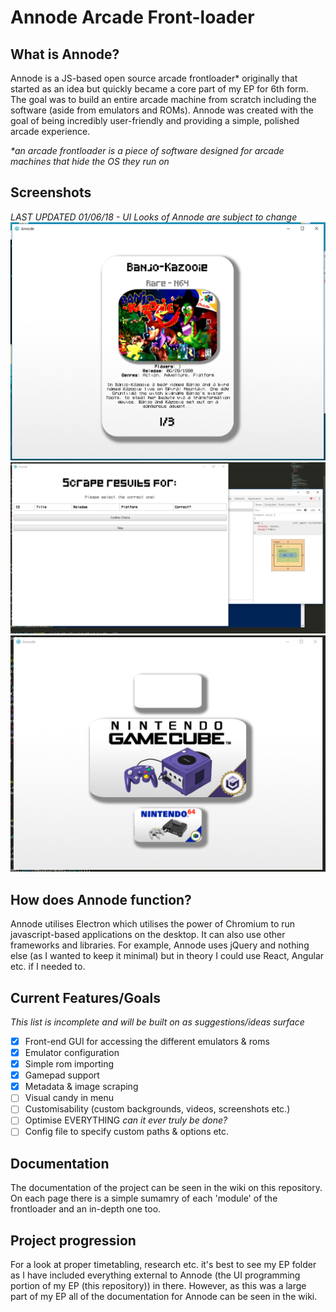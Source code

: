 # Annode Arcade Front-loader
## What is Annode?
Annode is a JS-based open source arcade frontloader* originally that started as an idea but quickly became a core part of my EP for 6th form. The goal was to build an entire arcade machine from scratch including the software (aside from emulators and ROMs). Annode was created with the goal of being incredibly user-friendly and providing a simple, polished arcade experience.

_*an arcade frontloader is a piece of software designed for arcade machines that hide the OS they run on_


## Screenshots
_LAST UPDATED 01/06/18 - UI Looks of Annode are subject to change_
![](Graphics/Screenshots/v2-1.png)
![](Graphics/Screenshots/2.png)
![](Graphics/Screenshots/3.png)

## How does Annode function?
Annode utilises  Electron which utilises the power of Chromium to run javascript-based applications on the desktop. It can also use other frameworks and libraries. For example, Annode uses jQuery and nothing else (as I wanted to keep it minimal) but in theory I could use React, Angular etc. if I needed to.
## Current Features/Goals
_This list is incomplete and will be built on as suggestions/ideas surface_
- [x] Front-end GUI for accessing the different emulators & roms
- [x] Emulator configuration
- [x] Simple rom importing
- [x] Gamepad support
- [x] Metadata & image scraping
- [ ] Visual candy in menu
- [ ] Customisability (custom backgrounds, videos, screenshots etc.)
- [ ] Optimise EVERYTHING _can it ever truly be done?_
- [ ] Config file to specify custom paths & options etc.
## Documentation
The documentation of the project can be seen in the wiki on this repository. On each page there is a simple sumamry of each 'module' of the frontloader and an in-depth one too.  
## Project progression
For a look at proper timetabling, research etc. it's best to see my EP folder as I have included everything external to Annode (the UI programming portion of my EP (this repository)) in there. However, as this was a large part of my EP all of the documentation for Annode can be seen in the wiki.
